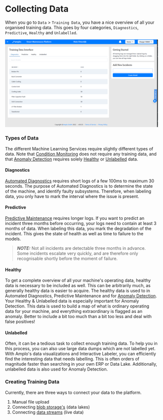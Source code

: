 # Collecting Data

When you go to `Data` > `Training Data`, you have a nice overview of all your organised training data. This goes by four categories, `Diagnostics`, `Predictive`, `Healthy` and `Unlabelled`.

![](<../.gitbook/assets/image (2).png>)

### Types of Data

The different Machine Learning Services require slightly different types of data. Note that [Condition Monitoring](../Educational/Services.md#condition-monitoring) does not require any training data, and that [Anomaly Detection](../Educational/Services.md#anomaly-detection) requires solely [Healthy](data.md#healthy) or [Unlabelled](data.md#unlabelled) data.

#### Diagnostics

[Automated Diagnostics](../Educational/Services.md#automated-diagnostics) requires short logs of a few 100ms to maximum 30 seconds. The purpose of Automated Diagnostics is to determine the state of the machine, and identify faulty subsystems. Therefore, when labeling data, you only have to mark the interval where the issue is present.

#### Predictive

[Predictive Maintenance](../Educational/Services.md#predictive-maintenance) requires longer logs. If you want to predict an incident three months before occurring, your logs need to contain at least 3 months of data. When labeling this data, you mark the degradation of the incident. This gives the state of health as well as time to failure to the models.

> _**NOTE:**_ Not all incidents are detectable three months in advance. Some incidents escalate very quickly, and are therefore only recognisable shortly before the moment of failure.

#### Healthy

To get a complete overview of all your machine's operating data, healthy data is necessary to be included as well. This can be arbitrarily much, as generally healthy data is easier to acquire. The healthy data is used to in Automated Diagnostics, Predictive Maintenance and for [Anomaly Detection](../Educational/Services.md#anomaly-detection). Your Healthy & Unlabelled data is especially important for Anomaly Detection. This data is used to build a map of what is ordinary operating data for your machine, and everything extraordinary is flagged as an anomaly. Better to include a bit too much than a bit too less and deal with false positives!

#### Unlabelled

Often, it can be a tedious task to collect enough training data. To help you in this process, you can also use large data dumps which are not labelled yet. With Amplo's data visualizations and Interactive Labeler, you can efficiently find the interesting data that needs labelling. This is often orders of magnitude faster than searching in your own ERP or Data Lake. Additionally, unlabelled data is also used for Anomaly Detection.

### Creating Training Data

Currently, there are three ways to connect your data to the platform.

1. Manual file upload
2. Connecting [blob storage's](../Getting\_Started/Setup.md#storage-connections) (data lakes)
3. Connecting [data streams](../Getting\_Started/Setup.md#data-stream-connections) (live data)
